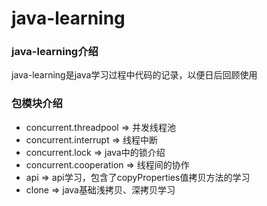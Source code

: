 # java-learning

### java-learning介绍
java-learning是java学习过程中代码的记录，以便日后回顾使用

### 包模块介绍
- concurrent.threadpool => 并发线程池
- concurrent.interrupt => 线程中断
- concurrent.lock => java中的锁介绍
- concurrent.cooperation => 线程间的协作
- api => api学习，包含了copyProperties值拷贝方法的学习
- clone => java基础浅拷贝、深拷贝学习